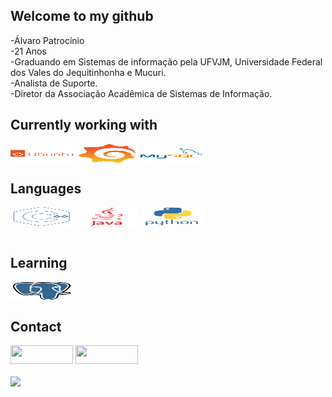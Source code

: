  <h2>Welcome to my github</h2>
-Álvaro Patrocínio<br>
-21 Anos<br>
-Graduando em Sistemas de informação pela UFVJM, Universidade Federal dos Vales do Jequitinhonha e Mucuri.<br>
-Analista de Suporte.<br>
-Diretor da Associação Acadêmica de Sistemas de Informação.
<div>
  <h2>Currently working with</h2>
  <img align="center" alt="Alvaro-ubuntu" height="30" width="100" src="https://raw.githubusercontent.com/devicons/devicon/55609aa5bd817ff167afce0d965585c92040787a/icons/ubuntu/ubuntu-plain-wordmark.svg">
  <img align="center" alt="Alvaro-grafan" height="30" width="100" src="https://raw.githubusercontent.com/devicons/devicon/55609aa5bd817ff167afce0d965585c92040787a/icons/grafana/grafana-original.svg">
   <img align="center" alt="Alvaro-mysql" height="30" width="100" src="https://raw.githubusercontent.com/devicons/devicon/55609aa5bd817ff167afce0d965585c92040787a/icons/mysql/mysql-original-wordmark.svg">
</div>
<div style="display: inline_block">
  <h2>Languages</h2>
  <div>
  <img align="center" alt="Alvaro-Cplusplus" height="30" width="100" src="https://raw.githubusercontent.com/devicons/devicon/55609aa5bd817ff167afce0d965585c92040787a/icons/cplusplus/cplusplus-line.svg">
     <img align="center" alt="Alvaro-Java" height="30" width="100" src="https://raw.githubusercontent.com/devicons/devicon/55609aa5bd817ff167afce0d965585c92040787a/icons/java/java-plain-wordmark.svg">
     <img align="center" alt="Alvaro-Py" height="30" width="100" src="https://raw.githubusercontent.com/devicons/devicon/55609aa5bd817ff167afce0d965585c92040787a/icons/python/python-original-wordmark.svg">
    </div>
 
  <div>
  </div> 
  <br>
  <div>
  <h2>Learning</h2>
</div>
 <img align="center" alt="Alvaro-psql" height="30" width="100" src="https://raw.githubusercontent.com/devicons/devicon/55609aa5bd817ff167afce0d965585c92040787a/icons/postgresql/postgresql-original.svg">
</div>
</div>
<div style="display: inline_block">
  <h2 >Contact</h2>
   <a href="https://www.linkedin.com/in/alvarosoare/" target="_blank"><img height="30" width="100"  src="https://img.shields.io/badge/-LinkedIn-%230077B5?style=for-the-badge&logo=linkedin&logoColor=white" target="_blank"></a>
  <a href = "mailto:soares.alvaro@ufvjm.edu.br"><img  height="30" width="100" src="https://img.shields.io/badge/-Gmail-%23333?style=for-the-badge&logo=gmail&logoColor=white" target="_blank"></a></div> 
  <br>
<div align="left" style="display: inline_block">
  <a href="https://github.com/AlvaroPatrocinio">
  <img height="180em" src="https://github-readme-stats.vercel.app/api/top-langs/?username=AlvaroPatrocinio&layout=compact&langs_count=7&theme=dracula"/>  
</div>
 
  

